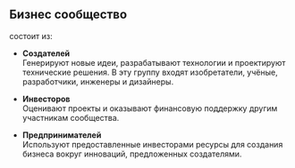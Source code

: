 

## Бизнес сообщество

состоит из:

- **Создателей**  
  Генерируют новые идеи, разрабатывают технологии и проектируют технические решения. В эту группу входят изобретатели, учёные, разработчики, инженеры и дизайнеры.

- **Инвесторов**  
  Оценивают проекты и оказывают финансовую поддержку другим участникам сообщества.

- **Предпринимателей**  
  Используют предоставленные инвесторами ресурсы для создания бизнеса вокруг инноваций, предложенных создателями.

